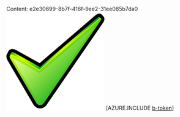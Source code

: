 Content: e2e30699-8b7f-416f-9ee2-31ee085b7da0![image](a65494c2-9ff2-416c-ab3a-f999a27bb318.png)
[AZURE.INCLUDE [b-token](eccdccba-b731-4550-a975-7b012691a172.md)]
